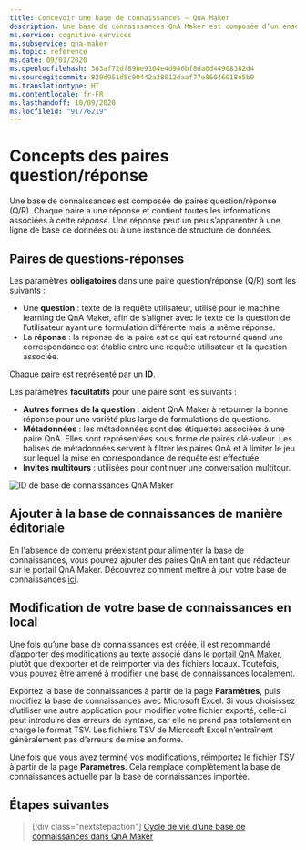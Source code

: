 ```yaml
---
title: Concevoir une base de connaissances – QnA Maker
description: Une base de connaissances QnA Maker est composée d’un ensemble de paires de questions/réponses (QnA) et de métadonnées facultatives associées à chaque paire QnA.
ms.service: cognitive-services
ms.subservice: qna-maker
ms.topic: reference
ms.date: 09/01/2020
ms.openlocfilehash: 363af72df89be9104e4d946bf8da0d44908382d4
ms.sourcegitcommit: 829d951d5c90442a38012daaf77e86046018e5b9
ms.translationtype: HT
ms.contentlocale: fr-FR
ms.lasthandoff: 10/09/2020
ms.locfileid: "91776219"
---
```

# <a name="question-and-answer-pair-concepts"></a>Concepts des paires question/réponse

Une base de connaissances est composée de paires question/réponse (Q/R).  Chaque paire a une réponse et contient toutes les informations associées à cette _réponse_. Une réponse peut un peu s’apparenter à une ligne de base de données ou à une instance de structure de données.

## <a name="question-and-answer-pairs"></a>Paires de questions-réponses

Les paramètres **obligatoires** dans une paire question/réponse (Q/R) sont les suivants :

* Une **question** : texte de la requête utilisateur, utilisé pour le machine learning de QnA Maker, afin de s’aligner avec le texte de la question de l’utilisateur ayant une formulation différente mais la même réponse.
* La **réponse** : la réponse de la paire est ce qui est retourné quand une correspondance est établie entre une requête utilisateur et la question associée.

Chaque paire est représenté par un **ID**.

Les paramètres **facultatifs** pour une paire sont les suivants :

* **Autres formes de la question** : aident QnA Maker à retourner la bonne réponse pour une variété plus large de formulations de questions.
* **Métadonnées** : les métadonnées sont des étiquettes associées à une paire QnA. Elles sont représentées sous forme de paires clé-valeur. Les balises de métadonnées servent à filtrer les paires QnA et à limiter le jeu sur lequel la mise en correspondance de requête est effectuée.
* **Invites multitours** : utilisées pour continuer une conversation multitour.

![ID de base de connaissances QnA Maker](media/qnamaker-concepts-knowledgebase/knowledgebase.png)

## <a name="editorially-add-to-knowledge-base"></a>Ajouter à la base de connaissances de manière éditoriale

En l'absence de contenu préexistant pour alimenter la base de connaissances, vous pouvez ajouter des paires QnA en tant que rédacteur sur le portail QnA Maker. Découvrez comment mettre à jour votre base de connaissances [ici](How-To/edit-knowledge-base.md).

## <a name="editing-your-knowledge-base-locally"></a>Modification de votre base de connaissances en local

Une fois qu’une base de connaissances est créée, il est recommandé d’apporter des modifications au texte associé dans le [portail QnA Maker](https://qnamaker.ai), plutôt que d’exporter et de réimporter via des fichiers locaux. Toutefois, vous pouvez être amené à modifier une base de connaissances localement.

Exportez la base de connaissances à partir de la page **Paramètres**, puis modifiez la base de connaissances avec Microsoft Excel. Si vous choisissez d’utiliser une autre application pour modifier votre fichier exporté, celle-ci peut introduire des erreurs de syntaxe, car elle ne prend pas totalement en charge le format TSV. Les fichiers TSV de Microsoft Excel n’entraînent généralement pas d’erreurs de mise en forme.

Une fois que vous avez terminé vos modifications, réimportez le fichier TSV à partir de la page **Paramètres**. Cela remplace complètement la base de connaissances actuelle par la base de connaissances importée.

## <a name="next-steps"></a>Étapes suivantes

> [!div class="nextstepaction"]
> [Cycle de vie d’une base de connaissances dans QnA Maker](Concepts/development-lifecycle-knowledge-base.md)
